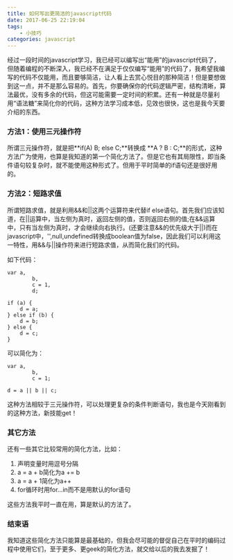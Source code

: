 ```yaml
---
title: 如何写出更简洁的javascript代码
date: 2017-06-25 22:19:04
tags:
	- 小技巧
categories: javascript
---
```


经过一段时间的javascript学习，我已经可以编写出“能用”的javascript代码了，但随着编程的不断深入，我已经不在满足于仅仅编写“能用”的代码了，我希望我编写的代码不仅能用，而且要够简洁，让人看上去赏心悦目的那种简洁！但是要想做到这一点，并不是那么容易的。首先，你要确保你的代码逻辑严密，结构清晰，算法最优，没有多余的代码，但这可能需要一定时间的积累。还有一种就是尽量利用“语法糖”来简化你的代码，这种方法学习成本低，见效也很快，这也是我今天要介绍的东西。

### 方法1：使用三元操作符

所谓三元操作符，就是把**if(A) B; else C;**转换成 **A ? B : C;**的形式，这种方法广为使用，也算是我知道的第一个简化方法了。但是它也有其局限性，即当条件语句较复杂时，就不能使用这种形式了。但用于平时简单的if语句还是很好用的。

### 方法2：短路求值

所谓短路求值，就是利用&&和||这两个运算符来代替if else语句。首先我们应该知道，在||运算中，当左侧为真时，返回左侧的值，否则返回右侧的值;在&&运算中，只有当左侧为真时，才会继续向右执行。(还要注意&&的优先级大于||)而在javascript中，'',null,undefined转换成boolean值为false，因此我们可以利用这一特性，用&&与||操作符来进行短路求值，从而简化我们的代码。

如下代码：

```
var a,
		b,
		c = 1,
		d;

if (a) {
	d = a;
} else if (b) {
	d = b;
} else {
	d = c;
}

```
<!-- more -->

可以简化为：

```
var a,
		b,
		c = 1;

d = a || b || c;

```

这种方法相较于三元操作符，可以处理更复杂的条件判断语句，我也是今天刚看到的这种方法，新技能get！

### 其它方法

还有一些其它比较常用的简化方法，比如：
1. 声明变量时用逗号分隔
2. a = a + b简化为a += b
3. a = a + 1简化为a++
4. for循环时用for...in而不是用默认的for语句

这些方法我平时一直在用，算是默认的方法了。

### 结束语

我知道这些简化方法只能算是最基础的，但我会尽可能的督促自己在平时的编码过程中使用它们，至于更多、更geek的简化方法，就交给以后的我去发掘了！
